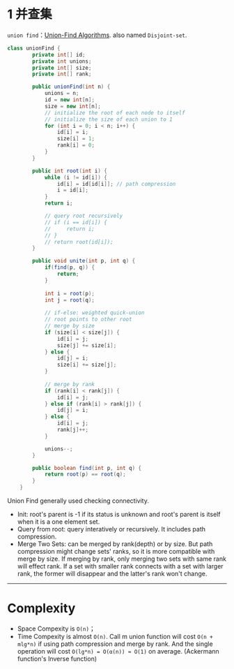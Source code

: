 # 1 并查集

`union find`：[Union-Find Algorithms](https://www.cs.princeton.edu/~rs/AlgsDS07/01UnionFind.pdf). also named `Disjoint-set`.


```java
class unionFind {
        private int[] id;
        private int unions;
    	private int[] size;
    	private int[] rank;

        public unionFind(int n) {
            unions = n;
            id = new int[n];
            size = new int[n];
            // initialize the root of each node to itself
            // initialize the size of each union to 1
            for (int i = 0; i < n; i++) {
                id[i] = i;
                size[i] = 1;
                rank[i] = 0;
            }
        }

        public int root(int i) {
            while (i != id[i]) {
                id[i] = id[id[i]]; // path compression
                i = id[i];
            }
            return i;

            // query root recursively
            // if (i == id[i]) {
            //     return i;
            // }
            // return root(id[i]);
        }

        public void unite(int p, int q) {
            if(find(p, q)) {
                return;
            }
            
            int i = root(p);
            int j = root(q);
            
            // if-else: weighted quick-union
            // root points to other root
            // merge by size
            if (size[i] < size[j]) {
                id[i] = j;
                size[j] += size[i];
            } else {
                id[j] = i;
                size[i] += size[j];
            }
            
            // merge by rank
            if (rank[i] < rank[j]) {
                id[i] = j;
            } else if (rank[i] > rank[j]) {
                id[j] = i;
            } else {
                id[i] = j;
                rank[j]++;
            }

            unions--;
        }

        public boolean find(int p, int q) {
            return root(p) == root(q);
        }
    }
```

Union Find generally used checking connectivity.

- Init: root's parent is -1 if its status is unknown and root's parent is itself when it is a one element set.
- Query from root: query interatively or recursively. It includes path compression.
- Merge Two Sets: can be merged by rank(depth) or by size. But path compression might change sets' ranks, so it is more compatible with merge by size. If merging by rank, only merging two sets with same rank will effect rank. If a set with smaller rank connects with a set with larger rank, the former will disappear and the latter's rank won't change.

---

# Complexity

- Space Compexity is `O(n)`；
- Time Compexity is almost `O(n)`. Call m union function will cost `O(n + mlg*n)` if using path compression and merge by rank. And the single operation will cost `O(lg*n) = O(α(n)) ≈ O(1)` on average. (Ackermann function's Inverse function)
